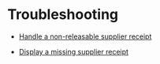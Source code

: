 # Troubleshooting

- [Handle a non-releasable supplier receipt](./01_HandleNonReleasableSupplierReceipt.md)

- [Display a missing supplier receipt](./02_DisplayMissingSupplierReceipt.md)
